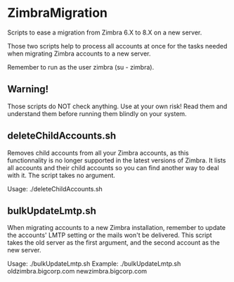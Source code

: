 # ZimbraMigration
Scripts to ease a migration from Zimbra 6.X to 8.X on a new server.

Those two scripts help to process all accounts at once for the tasks needed when migrating Zimbra accounts to a new server.

Remember to run as the user zimbra (su - zimbra).

## Warning!
Those scripts do NOT check anything. Use at your own risk! Read them and understand them before running them blindly on your system.

## deleteChildAccounts.sh
Removes child accounts from all your Zimbra accounts, as this functionnality is no longer supported in the latest versions of Zimbra. It lists all accounts and their child accounts so you can find another way to deal with it. The script takes no argument.

Usage: ./deleteChildAccounts.sh

## bulkUpdateLmtp.sh
When migrating accounts to a new Zimbra installation, remember to update the accounts' LMTP setting or the mails won't be delivered. This script takes the old server as the first argument, and the second account as the new server.

Usage:   ./bulkUpdateLmtp.sh <old server> <new server>
Example: ./bulkUpdateLmtp.sh oldzimbra.bigcorp.com newzimbra.bigcorp.com
